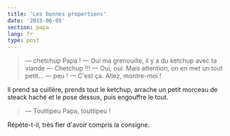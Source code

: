 ```yaml
---
title: 'Les bonnes proportions'
date: '2015-06-05'
section: papa
lang: fr
type: post
---
```


> — chetchup Papa !
> — Oui ma grenouille, il y a du ketchup avec ta viande
> — Chetchup !!!
> — Oui, oui. Mais attention, on en met un tout petit...
> — peu !
> — C'est ça. Allez, montre-moi !

Il prend sa cuillère, prends tout le ketchup, arrache un petit morceau de steack haché et le pose dessus, puis engouffre le tout.

> — Touttipeu Papa, touttipeu !

Répète-t-il, très fier d'avoir compris la consigne.
